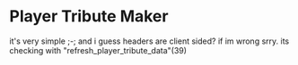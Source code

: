 # Player Tribute Maker
it's very simple ;-; and i guess headers are client sided? if im wrong srry.<CR>
its checking with "refresh_player_tribute_data"(39)
